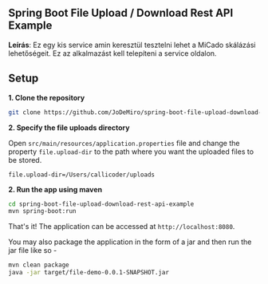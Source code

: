 ## Spring Boot File Upload / Download Rest API Example

**Leírás**: Ez egy kis service amin keresztül tesztelni lehet a MiCado skálázási lehetőségeit. Ez az alkalmazást kell telepíteni a service oldalon.

## Setup

**1. Clone the repository** 

```bash
git clone https://github.com/JoDeMiro/spring-boot-file-upload-download-rest-api-example.git
```

**2. Specify the file uploads directory**

Open `src/main/resources/application.properties` file and change the property `file.upload-dir` to the path where you want the uploaded files to be stored.

```
file.upload-dir=/Users/callicoder/uploads
```

**2. Run the app using maven**

```bash
cd spring-boot-file-upload-download-rest-api-example
mvn spring-boot:run
```

That's it! The application can be accessed at `http://localhost:8080`.

You may also package the application in the form of a jar and then run the jar file like so -

```bash
mvn clean package
java -jar target/file-demo-0.0.1-SNAPSHOT.jar
```
